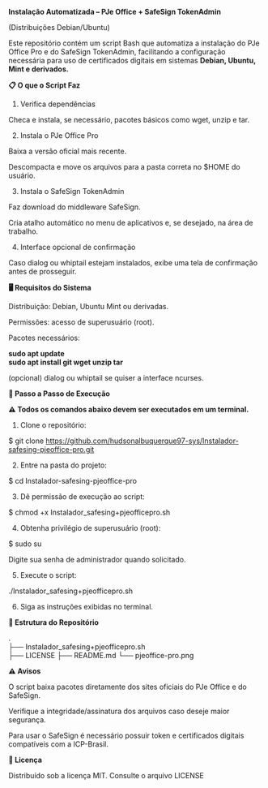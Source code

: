 **Instalação Automatizada – PJe Office + SafeSign TokenAdmin**

(Distribuições Debian/Ubuntu)

Este repositório contém um script Bash que automatiza a instalação do PJe Office Pro e do SafeSign TokenAdmin, facilitando a configuração necessária para uso de certificados digitais em sistemas **Debian, Ubuntu, Mint e derivados.**

**📋 O que o Script Faz**

1. Verifica dependências

Checa e instala, se necessário, pacotes básicos como wget, unzip e tar.

2. Instala o PJe Office Pro

Baixa a versão oficial mais recente.

Descompacta e move os arquivos para a pasta correta no $HOME do usuário.

3. Instala o SafeSign TokenAdmin

Faz download do middleware SafeSign.

Cria atalho automático no menu de aplicativos e, se desejado, na área de trabalho.

4. Interface opcional de confirmação

Caso dialog ou whiptail estejam instalados, exibe uma tela de confirmação antes de prosseguir.

**🖥️ Requisitos do Sistema**

Distribuição: Debian, Ubuntu Mint ou derivadas.

Permissões: acesso de superusuário (root).

Pacotes necessários:

**sudo apt update** \
**sudo apt install git wget unzip tar**

(opcional) dialog ou whiptail se quiser a interface ncurses.

**🚀 Passo a Passo de Execução**

**⚠️ Todos os comandos abaixo devem ser executados em um terminal.**

1. Clone o repositório:

$ git clone https://github.com/hudsonalbuquerque97-sys/Instalador-safesing-pjeoffice-pro.git

2. Entre na pasta do projeto:

$ cd Instalador-safesing-pjeoffice-pro

3. Dê permissão de execução ao script:

$ chmod +x Instalador_safesing+pjeofficepro.sh

4. Obtenha privilégio de superusuário (root):

$ sudo su

Digite sua senha de administrador quando solicitado.

5. Execute o script:

./Instalador_safesing+pjeofficepro.sh

6. Siga as instruções exibidas no terminal.

**🧩 Estrutura do Repositório**

. \
├── Instalador_safesing+pjeofficepro.sh \
├── LICENSE
├── README.md 
└── pjeoffice-pro.png        

**⚠️ Avisos**

O script baixa pacotes diretamente dos sites oficiais do PJe Office e do SafeSign.

Verifique a integridade/assinatura dos arquivos caso deseje maior segurança.

Para usar o SafeSign é necessário possuir token e certificados digitais compatíveis com a ICP-Brasil.

**📄 Licença**

Distribuído sob a licença MIT. Consulte o arquivo LICENSE




